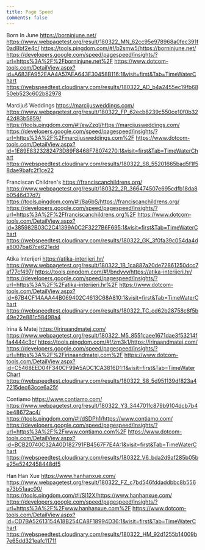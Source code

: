 ```yaml
---
title: Page Speed
comments: false
---
```


Born In June
https://borninjune.net/
https://www.webpagetest.org/result/180322_MN_62cc95e978968a0fec391f0ad8bf2e4c/
https://tools.pingdom.com/#!/b2smw5/https://borninjune.net/
https://developers.google.com/speed/pagespeed/insights/?url=https%3A%2F%2Fborninjune.net%2F
https://www.dotcom-tools.com/DetailView.aspx?id=A683FA952EAA4A57AEA643E30458B116:1&visit=first&Tab=TimeWaterChart
https://webspeedtest.cloudinary.com/results/180322_AD_b4a2455ec19fb6850eb523c602b82978

Marcijuš Weddings
https://marcijusweddings.com/
https://www.webpagetest.org/result/180322_FP_62ecb8239c550ce10f0b3242d83b5859/
https://tools.pingdom.com/#!/ewZzql/https://marcijusweddings.com/
https://developers.google.com/speed/pagespeed/insights/?url=https%3A%2F%2Fmarcijusweddings.com%2F
https://www.dotcom-tools.com/DetailView.aspx?id=1E89E8323282473D89F8468F78074270:1&visit=first&Tab=TimeWaterChart
https://webspeedtest.cloudinary.com/results/180322_S8_55201665bad5f1f58dae9bafc2f1ce22

Franciscan Children's
https://franciscanchildrens.org/
https://www.webpagetest.org/result/180322_2R_366474507e695cdfb18da8b0546d37d7/
https://tools.pingdom.com/#!/8a6bS/https://franciscanchildrens.org/
https://developers.google.com/speed/pagespeed/insights/?url=https%3A%2F%2Ffranciscanchildrens.org%2F
https://www.dotcom-tools.com/DetailView.aspx?id=385982B03C2C41399A0C2F3227B6F695:1&visit=first&Tab=TimeWaterChart
https://webspeedtest.cloudinary.com/results/180322_GK_3f0fa39c054da4da8007ba67ce621edd

Atika Interijeri
https://atika-interijeri.hr/
https://www.webpagetest.org/result/180322_1B_1ca887a20de72861250dcc7af77cf497/
https://tools.pingdom.com/#!/bndyvy/https://atika-interijeri.hr/
https://developers.google.com/speed/pagespeed/insights/?url=https%3A%2F%2Fatika-interijeri.hr%2F
https://www.dotcom-tools.com/DetailView.aspx?id=67B4CF14AAA44B069402C4613C68A810:1&visit=first&Tab=TimeWaterChart
https://webspeedtest.cloudinary.com/results/180322_TC_cd62b28758c8f5b49e22e881c58498a4

Irina & Matej
https://irinaandmatej.com/
https://www.webpagetest.org/result/180322_M5_8551caee1671dae3f53214ffa4444c3c/
https://tools.pingdom.com/#!/zm3k1/https://irinaandmatej.com/
https://developers.google.com/speed/pagespeed/insights/?url=https%3A%2F%2Firinaandmatej.com%2F
https://www.dotcom-tools.com/DetailView.aspx?id=C5468EED04F340CF99A5ADC1CA3816D1:1&visit=first&Tab=TimeWaterChart
https://webspeedtest.cloudinary.com/results/180322_S8_5d951139df823a47215dec63cce6a25f

Contiamo
https://www.contiamo.com/
https://www.webpagetest.org/result/180322_Y3_344701fc879b9104dcb7b4be48672ac4/
https://tools.pingdom.com/#!/dSDPh1/https://www.contiamo.com/
https://developers.google.com/speed/pagespeed/insights/?url=https%3A%2F%2Fwww.contiamo.com%2F
https://www.dotcom-tools.com/DetailView.aspx?id=BCB20740C32A40D182791FB4567F7E4A:1&visit=first&Tab=TimeWaterChart
https://webspeedtest.cloudinary.com/results/180322_V6_bda2d9af285b05be25e5242458448df5

Han Han Xue
https://www.hanhanxue.com/
https://www.webpagetest.org/result/180322_FZ_c7bd546fddaddbbc8b556e73b51aac00/
https://tools.pingdom.com/#!/Sl12X/https://www.hanhanxue.com/
https://developers.google.com/speed/pagespeed/insights/?url=https%3A%2F%2Fwww.hanhanxue.com%2F
https://www.dotcom-tools.com/DetailView.aspx?id=CD7BA52613154A18B254CA8F18994D36:1&visit=first&Tab=TimeWaterChart
https://webspeedtest.cloudinary.com/results/180322_HM_92d1255b14009b7e65dd321eafc1171f
